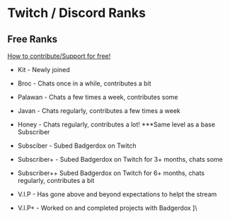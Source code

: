 # Twitch / Discord Ranks

## Free Ranks
[How to contribute/Support for free!](https://github.com/Badgerdox/BadgerdoxTwitchFAQ/blob/master/Contributing)

+ Kit - Newly joined
+ Broc - Chats once in a while, contributes a bit
+ Palawan - Chats a few times a week, contributes some
+ Javan - Chats regularly, contributes a few times a week
+ Honey - Chats regularly, contributes a lot! ***Same level as a base Subscriber

+ Subsciber - Subed Badgerdox on Twitch
+ Subscriber+ - Subed Badgerdox on Twitch for 3+ months, chats some
+ Subscriber++ Subed Badgerdox on Twitch for 6+ months, chats regularly, contributes a bit

+ V.I.P - Has gone above and beyond expectations to helpt the stream
+ V.I.P+ - Worked on and completed projects with Badgerdox
]\
